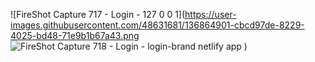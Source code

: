 ![FireShot Capture 717 - Login - 127 0 0 1](https://user-images.githubusercontent.com/48631681/136864901-cbcd97de-8229-4025-bd48-71e9b1b67a43.png
![FireShot Capture 718 - Login - login-brand netlify app](https://user-images.githubusercontent.com/48631681/136864929-3cf7c7ec-a27c-4ca7-bb13-0c8777ff65fd.png)
)
